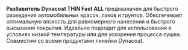 **Разбавитель Dynacoat THIN Fast ALL** предназначен для быстрого разведения автомобильных красок, лаков и грунтов. Обеспечивает оптимальную вязкость для равномерного нанесения и быстрого высыхания покрытия. Идеально подходит для использования в условиях низкой температуры или для ускорения процесса сушки. Совместим со всеми продуктами линейки Dynacoat.
